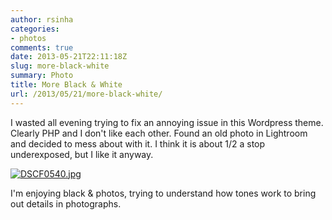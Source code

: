 ```yaml
---
author: rsinha
categories:
- photos
comments: true
date: 2013-05-21T22:11:18Z
slug: more-black-white
summary: Photo
title: More Black & White
url: /2013/05/21/more-black-white/
---
```


I wasted all evening trying to fix an annoying issue in this Wordpress theme. Clearly PHP and I don't like each other.
Found an old photo in Lightroom and decided to mess about with it. I think it is about 1/2 a stop underexposed, but I like it anyway.

[![DSCF0540.jpg](https://farm8.staticflickr.com/7368/8770024243_7bafb80e46_h.jpg)](https://www.flickr.com/photos/riteshkumarsinha/8770024243)

I'm enjoying black & photos, trying to understand how tones work to bring out details in photographs.
